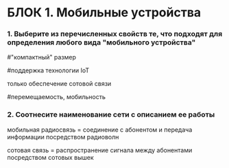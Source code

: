 # БЛОК 1. Мобильные устройства

### 1. Выберите из перечисленных свойств те, что подходят для определения любого вида "мобильного устройства"

#"компактный" размер

#поддержка технологии IoT

только обеспечение сотовой связи

#перемещаемость, мобильность

### 2. Соотнесите наименование сети с описанием ее работы

мобильная радиосвязь = соединение с абонентом и передача информации посредством радиоволн

сотовая связь = распространение сигнала между абонентами посредством сотовых вышек

###  

###

###

###
###

###
###
###
